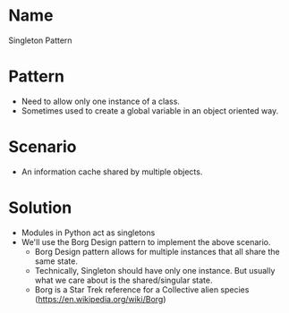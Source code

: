 # Name
Singleton Pattern

# Pattern
* Need to allow only one instance of a class.
* Sometimes used to create a global variable in an object oriented way.

# Scenario
* An information cache shared by multiple objects.

# Solution
* Modules in Python act as singletons
* We'll use the Borg Design pattern to implement the above scenario.
    * Borg Design pattern allows for multiple instances that all share the same state.
    * Technically, Singleton should have only one instance. But usually what we care about is the shared/singular state.
    * Borg is a Star Trek reference for a Collective alien species (https://en.wikipedia.org/wiki/Borg)
